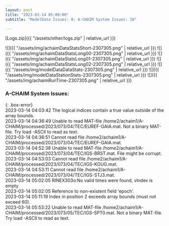 ```yaml
---
layout: post
title: "2023-03-14 05:00:00"
subtitle: "ModelData Issues: 0; A-CHAIM System Issues: 10"

---
```


[Logs.zip]({{ "/assets/other/logs.zip" | relative_url }})  

![]({{ "/assets/img/achaimDataStatsShort-2307305.png" | relative_url }})
![]({{ "/assets/img/achaimDataStatsLong00-2307305.png" | relative_url }})
![]({{ "/assets/img/achaimDataStatsLong01-2307305.png" | relative_url }})
![]({{ "/assets/img/achaimDataStatsLong02-2307305.png" | relative_url }})
![]({{ "/assets/img/modelDataDataStats-2307305.png" | relative_url }})
![]({{ "/assets/img/modelDataStationStats-2307305.png" | relative_url }})
![]({{ "/assets/img/achaimRunTime-2307305.png" | relative_url }})


### A-CHAIM System Issues:  
  
{: .box-error}  
2023-03-14 04:03:42 The logical indices contain a true value outside of the array bounds.  
2023-03-14 04:36:49 Unable to read MAT-file /home2/achaim1/A-CHAIM/processed/2023/073/04/TEC/EUREF-GAIA.mat. Not a binary MAT-file. Try load -ASCII to read as text.  
2023-03-14 04:36:51 Cannot read file /home2/achaim1/A-CHAIM/processed/2023/073/04/TEC/EUREF-GAIA.mat.  
2023-03-14 04:52:38 Unable to read MAT-file /home2/achaim1/A-CHAIM/processed/2023/073/04/TEC/IGS-BRST.mat. File might be corrupt.  
2023-03-14 04:53:03 Cannot read file /home2/achaim1/A-CHAIM/processed/2023/073/04/TEC/IGS-KOUG.mat.  
2023-03-14 04:53:11 Cannot read file /home2/achaim1/A-CHAIM/processed/2023/073/04/TEC/IGS-STJ3.mat.  
2023-03-14 05:02:05 RINEX303o:No valid times were found, vIndex is empty  
2023-03-14 05:02:05 Reference to non-existent field 'epoch'.  
2023-03-14 05:11:19 Index in position 2 exceeds array bounds (must not exceed 60).  
2023-03-14 05:53:22 Unable to read MAT-file /home2/achaim1/A-CHAIM/processed/2023/073/05/TEC/IGS-SPT0.mat. Not a binary MAT-file. Try load -ASCII to read as text.  
